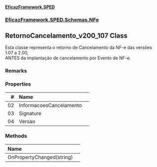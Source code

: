 #### [EficazFramework.SPED](EficazFrameworkSPED.md 'EficazFramework SPED')
### [EficazFramework.SPED.Schemas.NFe](EficazFramework.SPED.Schemas.NFe.md 'EficazFramework.SPED.Schemas.NFe')

## RetornoCancelamento_v200_107 Class

Esta classe representa o retorno de Cancelamento da NF-e das versões 1.07 a 2.00,  
ANTES da implantação de cancelamento por Evento de NF-e.

### Remarks
### Properties

| # | Name | |
| ---: | :--- | :--- |
| 02 | InformacoesCancelamento |  |
| 03 | Signature |  |
| 04 | Versao |  |
### Methods

| Name | |
| :--- | :--- |
| OnPropertyChanged(string) |  |
